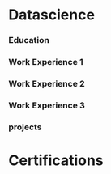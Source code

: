 # Datascience

### Education

### Work Experience 1
### Work Experience 2
### Work Experience 3

### projects

# Certifications

